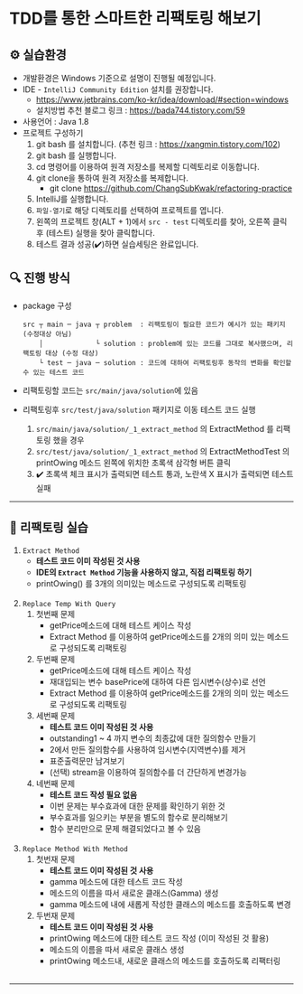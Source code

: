 # TDD를 통한 스마트한 리팩토링 해보기

## ⚙️ 실습환경

- 개발환경은 Windows 기준으로 설명이 진행될 예정입니다.
- IDE - `IntelliJ Community Edition` 설치를 권장합니다.
  - https://www.jetbrains.com/ko-kr/idea/download/#section=windows
  - 설치방법 추천 블로그 링크 : https://bada744.tistory.com/59
- 사용언어 : Java 1.8
- 프로젝트 구성하기
  1. git bash 를 설치합니다. (추천 링크 : https://xangmin.tistory.com/102)
  2. git bash 를 실행합니다.
  3. cd 명령어를 이용하여 원격 저장소를 복제할 디렉토리로 이동합니다.
  4. git clone을 통하여 원격 저장소를 복제합니다.
     - git clone https://github.com/ChangSubKwak/refactoring-practice
  5. IntelliJ를 실행합니다.
  6. `파일-열기`로 해당 디렉토리를 선택하여 프로젝트를 엽니다.
  7. 왼쪽의 프로젝트 창(ALT + 1)에서 `src - test` 디렉토리를 찾아, 오른쪽 클릭후 (테스트) 실행을 찾아 클릭합니다.
  8. 테스트 결과 성공(✔️)하면 실습세팅은 완료입니다.

## 🔍 진행 방식

- package 구성

  ```
  src ┬ main ─ java ┬ problem  : 리팩토링이 필요한 코드가 예시가 있는 패키지 (수정대상 아님) 
      │             └ solution : problem에 있는 코드를 그대로 복사했으며, 리팩토링 대상 (수정 대상)
      └ test ─ java ─ solution : 코드에 대하여 리팩토링후 동작의 변화를 확인할 수 있는 테스트 코드 
  ```
- 리팩토링할 코드는 `src/main/java/solution`에 있음
  <br>
- 리팩토링후 `src/test/java/solution` 패키지로 이동 테스트 코드 실행

  1. `src/main/java/solution/_1_extract_method` 의 ExtractMethod 를 리팩토링 했을 경우
  2. `src/test/java/solution/_1_extract_method` 의 ExtractMethodTest 의 printOwing 메소드 왼쪽에 위치한 초록색 삼각형 버튼 클릭
  3. ✔️ 초록색 체크 표시가 출력되면 테스트 통과, 노란색 X 표시가 출력되면 테스트 실패

---

## 🚀 리팩토링 실습

1. `Extract Method`
   - **테스트 코드 이미 작성된 것 사용**
   - **IDE의 `Extract Method` 기능을 사용하지 않고, 직접 리팩토링 하기**
   - printOwing() 를 3개의 의미있는 메소드로 구성되도록 리팩토링  
     <br>
2. `Replace Temp With Query`
   1. 첫번째 문제
      - getPrice메소드에 대해 테스트 케이스 작성
      - Extract Method 를 이용하여 getPrice메소드를 2개의 의미 있는 메소드로 구성되도록 리팩토링
   2. 두번째 문제
      - getPrice메소드에 대해 테스트 케이스 작성
      - 재대입되는 변수 basePrice에 대하여 다른 임시변수(상수)로 선언
      - Extract Method 를 이용하여 getPrice메소드를 2개의 의미 있는 메소드로 구성되도록 리팩토링
   3. 세번째 문제
      - **테스트 코드 이미 작성된 것 사용**
      - outstanding1 ~ 4 까지 변수의 최종값에 대한 질의함수 만들기
      - 2에서 만든 질의함수를 사용하여 임시변수(지역변수)를 제거
      - 표준출력문만 남겨보기
      - (선택) stream을 이용하여 질의함수를 더 간단하게 변경가능
   4. 네번째 문제
      - **테스트 코드 작성 필요 없음** 
      - 이번 문제는 부수효과에 대한 문제를 확인하기 위한 것
      - 부수효과를 일으키는 부분을 별도의 함수로 분리해보기
      - 함수 분리만으로 문제 해결되었다고 볼 수 있음  
      <br>
3. `Replace Method With Method`
   1. 첫번재 문제
      - **테스트 코드 이미 작성된 것 사용** 
      - gamma 메소드에 대한 테스트 코드 작성
      - 메소드의 이름을 따서 새로운 클래스(Gamma) 생성
      - gamma 메소드에 내에 새롭게 작성한 클래스의 메소드를 호출하도록 변경
   2. 두번재 문제
      - **테스트 코드 이미 작성된 것 사용**
      - printOwing 메소드에 대한 테스트 코드 작성 (이미 작성된 것 활용)
      - 메소드의 이름을 따서 새로운 클래스 생성
      - printOwing 메소드내, 새로운 클래스의 메소드를 호출하도록 리팩터링
      <br>

---

